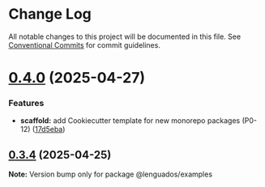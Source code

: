 # Change Log

All notable changes to this project will be documented in this file.
See [Conventional Commits](https://conventionalcommits.org) for commit guidelines.

# [0.4.0](https://github.com/rndelpuerto/lenguados/compare/v0.3.4...v0.4.0) (2025-04-27)

### Features

- **scaffold:** add Cookiecutter template for new monorepo packages (P0-12) ([17d5eba](https://github.com/rndelpuerto/lenguados/commit/17d5ebaff17a97e42f7094aed8830311e3488b87))

## [0.3.4](https://github.com/rndelpuerto/lenguados/compare/v0.3.1...v0.3.4) (2025-04-25)

**Note:** Version bump only for package @lenguados/examples

